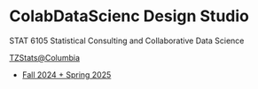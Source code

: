 # ColabDataScienc Design Studio
STAT 6105 Statistical Consulting and Collaborative Data Science

[TZStats@Columbia](https://tz33cu.github.io/)

+ [Fall 2024 + Spring 2025](syllabus.md)
